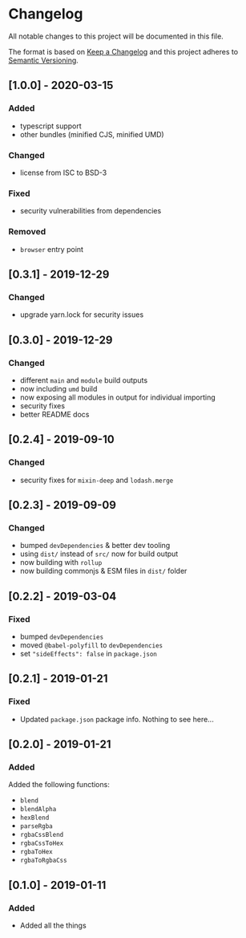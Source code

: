 # Changelog
All notable changes to this project will be documented in this file.

The format is based on [Keep a Changelog](http://keepachangelog.com/en/1.0.0/)
and this project adheres to [Semantic Versioning](http://semver.org/spec/v2.0.0.html).

## [1.0.0] - 2020-03-15

### Added
* typescript support
* other bundles (minified CJS, minified UMD)

### Changed
* license from ISC to BSD-3

### Fixed
* security vulnerabilities from dependencies

### Removed
* `browser` entry point

## [0.3.1] - 2019-12-29

### Changed
* upgrade yarn.lock for security issues

## [0.3.0] - 2019-12-29

### Changed
* different `main` and `module` build outputs
* now including `umd` build
* now exposing all modules in output for individual importing
* security fixes
* better README docs

## [0.2.4] - 2019-09-10

### Changed
* security fixes for `mixin-deep` and `lodash.merge`

## [0.2.3] - 2019-09-09

### Changed
* bumped `devDependencies` & better dev tooling
* using `dist/` instead of `src/` now for build output
* now building with `rollup`
* now building commonjs & ESM files in `dist/` folder

## [0.2.2] - 2019-03-04

### Fixed
* bumped `devDependencies`
* moved `@babel-polyfill` to `devDependencies`
* set `"sideEffects": false` in `package.json`

## [0.2.1] - 2019-01-21

### Fixed
- Updated `package.json` package info. Nothing to see here...

## [0.2.0] - 2019-01-21

### Added
Added the following functions:
* `blend`
* `blendAlpha`
* `hexBlend`
* `parseRgba`
* `rgbaCssBlend`
* `rgbaCssToHex`
* `rgbaToHex`
* `rgbaToRgbaCss`

## [0.1.0] - 2019-01-11

### Added
* Added all the things
